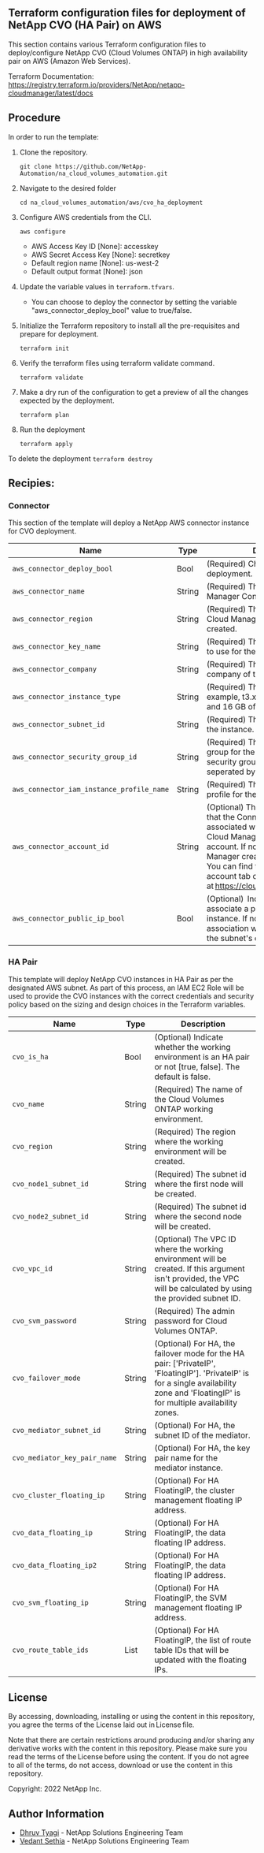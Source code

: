 ## Terraform configuration files for deployment of NetApp CVO (HA Pair) on AWS
This section contains various Terraform configuration files to deploy/configure NetApp CVO (Cloud Volumes ONTAP) in high availability pair on AWS (Amazon Web Services).

Terraform Documentation: https://registry.terraform.io/providers/NetApp/netapp-cloudmanager/latest/docs

## Procedure
In order to run the template:
1. Clone the repository.
    ```
    git clone https://github.com/NetApp-Automation/na_cloud_volumes_automation.git
    ```
2. Navigate to the desired folder
    ```
    cd na_cloud_volumes_automation/aws/cvo_ha_deployment
    ```
3. Configure AWS credentials from the CLI.
    ```
    aws configure
    ```

    - AWS Access Key ID [None]: accesskey
    - AWS Secret Access Key [None]: secretkey
    - Default region name [None]: us-west-2
    - Default output format [None]: json

4. Update the variable values in ```terraform.tfvars```.
      + You can choose to deploy the connector by setting the variable "aws_connector_deploy_bool" value to true/false.

5. Initialize the Terraform repository to install all the pre-requisites and prepare for deployment.
    ```
    terraform init
    ```
6. Verify the terraform files using terraform validate command.
    ```
    terraform validate
    ```
7. Make a dry run of the configuration to get a preview of all the changes expected by the deployment.
    ```
    terraform plan
    ```
8. Run the deployment
    ```
    terraform apply
    ```

To delete the deployment
    ```
    terraform destroy
    ```

## Recipies:

### Connector  
This section of the template will deploy a NetApp AWS connector instance for CVO deployment.

| Name | Type | Description |
| --- | --- | --- |
| `aws_connector_deploy_bool ` | Bool | (Required) Check for Connector deployment.  |
| `aws_connector_name` | String | (Required) The name of the Cloud Manager Connector. |
| `aws_connector_region` | String | (Required) The region where the Cloud Manager Connector will be created. |
| `aws_connector_key_name` | String | (Required) The name of the key pair to use for the Connector instance. |
| `aws_connector_company` | String | (Required) The name of the company of the user. |
| `aws_connector_instance_type` | String | (Required) The type of instance (for example, t3.xlarge). At least 4 CPU and 16 GB of memory are required. |
| `aws_connector_subnet_id` | String | (Required) The ID of the subnet for the instance. |
| `aws_connector_security_group_id` | String | (Required) The ID of the security group for the instance, multiple security groups can be provided seperated by ','. |
| `aws_connector_iam_instance_profile_name` | String | (Required) The name of the instance profile for the Connector. |
| `aws_connector_account_id` | String | (Optional) The NetApp account ID that the Connector will be associated with. If not provided, Cloud Manager uses the first account. If no account exists, Cloud Manager creates a new account. You can find the account ID in the account tab of Cloud Manager at https://cloudmanager.netapp.com. |
| `aws_connector_public_ip_bool` | Bool | (Optional)  Indicates whether to associate a public IP address to the instance. If not provided, the association will be done based on the subnet's configuration. |

### HA Pair
This template will deploy NetApp CVO instances in HA Pair as per the designated AWS subnet. As part of this process, an IAM EC2 Role will be used to provide the CVO instances with the correct credentials and security policy based on the sizing and design choices in the Terraform variables.

| Name | Type | Description |
| --- | --- | --- |
| `cvo_is_ha` | Bool | (Optional) Indicate whether the working environment is an HA pair or not [true, false]. The default is false. |
| `cvo_name ` | String | (Required) The name of the Cloud Volumes ONTAP working environment. |
| `cvo_region` | String | (Required) The region where the working environment will be created. |
| `cvo_node1_subnet_id` | String | (Required) The subnet id where the first node will be created. |
| `cvo_node2_subnet_id` | String | (Required) The subnet id where the second node will be created. |
| `cvo_vpc_id` | String | (Optional) The VPC ID where the working environment will be created. If this argument isn't provided, the VPC will be calculated by using the provided subnet ID. |
| `cvo_svm_password` | String | (Required) The admin password for Cloud Volumes ONTAP. |
| `cvo_failover_mode` | String | (Optional) For HA, the failover mode for the HA pair: ['PrivateIP', 'FloatingIP']. 'PrivateIP' is for a single availability zone and 'FloatingIP' is for multiple availability zones. |
| `cvo_mediator_subnet_id` | String | (Optional) For HA, the subnet ID of the mediator. |
| `cvo_mediator_key_pair_name` | String | (Optional) For HA, the key pair name for the mediator instance. |
| `cvo_cluster_floating_ip` | String | (Optional) For HA FloatingIP, the cluster management floating IP address. |
| `cvo_data_floating_ip` | String | (Optional) For HA FloatingIP, the data floating IP address. |
| `cvo_data_floating_ip2` | String | (Optional) For HA FloatingIP, the data floating IP address. |
| `cvo_svm_floating_ip` | String | (Optional) For HA FloatingIP, the SVM management floating IP address. |
| `cvo_route_table_ids` | List | (Optional) For HA FloatingIP, the list of route table IDs that will be updated with the floating IPs. |


## License
By accessing, downloading, installing or using the content in this repository, you agree the terms of the License laid out in License file.

Note that there are certain restrictions around producing and/or sharing any derivative works with the content in this repository. Please make sure you read the terms of the License before using the content. If you do not agree to all of the terms, do not access, download or use the content in this repository.

Copyright: 2022 NetApp Inc.  

## Author Information

- [Dhruv Tyagi](mailto:dhruv.tyagi@netapp.com) - NetApp Solutions Engineering Team
- [Vedant Sethia](mailto:vedant.sethia@netapp.com) - NetApp Solutions Engineering Team
